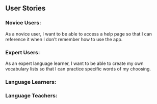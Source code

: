 ## User Stories

### Novice Users:
As a novice user, I want to be able to access a help page so that I can reference it when I don't remember how to use the app.

### Expert Users:
As an expert language learner, I want to be able to create my own vocabulary lists so that I can practice specific words of my choosing.

### Language Learners:

### Language Teachers: